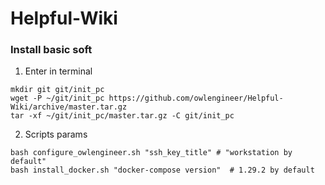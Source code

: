 # Helpful-Wiki

### Install basic soft

1. Enter in terminal

```
mkdir git git/init_pc
wget -P ~/git/init_pc https://github.com/owlengineer/Helpful-Wiki/archive/master.tar.gz
tar -xf ~/git/init_pc/master.tar.gz -C git/init_pc
```

2. Scripts params

```
bash configure_owlengineer.sh "ssh_key_title" # "workstation by default"
bash install_docker.sh "docker-compose version"  # 1.29.2 by default
```


